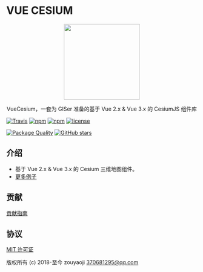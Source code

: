 # VUE CESIUM

<p align="center"><img src="https://zouyaoji.top/vue-cesium/favicon.png" width="200px"></p>

<p align="center">VueCesium，一套为 GISer 准备的基于 Vue 2.x & Vue 3.x 的 CesiumJS 组件库 </p>

[![Travis](https://img.shields.io/travis/zouyaoji/vue-cesium)](https://travis-ci.org/zouyaoji/vue-cesium)
[![npm](https://img.shields.io/npm/v/vue-cesium)](https://www.npmjs.com/package/vue-cesium)
[![npm](https://img.shields.io/npm/dm/vue-cesium)](https://www.npmjs.com/package/vue-cesium)
[![license](https://img.shields.io/github/license/zouyaoji/vue-cesium)](https://github.com/zouyaoji/vue-cesium/blob/master/LICENSE)
<!-- [![Coverage Status](https://img.shields.io/coveralls/github/zouyaoji/vue-cesium)](https://coveralls.io/github/zouyaoji/vue-cesium?branch=master) -->
[![Package Quality](https://npm.packagequality.com/shield/vue-cesium.svg)](https://packagequality.com/#?package=vue-cesium)
[![GitHub stars](https://img.shields.io/github/stars/zouyaoji/vue-cesium?style=social)](https://github.com/zouyaoji/vue-cesium)

## 介绍

- 基于 Vue 2.x & Vue 3.x 的 Cesium 三维地图组件。
- [更多例子](https://github.com/zouyaoji/vue-cesium-demo)

## 贡献

[贡献指南](https://github.com/zouyaoji/vue-cesium/blob/master/CONTRIBUTING.md)

## 协议

[MIT 许可证](//opensource.org/licenses/MIT)

版权所有 (c) 2018-至今 zouyaoji <370681295@qq.com>

